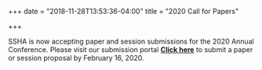 +++
date = "2018-11-28T13:53:36-04:00"
title = "2020 Call for Papers"

+++

SSHA is now accepting paper and session submissions for the 2020 Annual Conference. Please visit our submission portal <a href="http://ssha2020.ssha.org/" target="_blank"><b>Click here</b></a> to submit a paper or session proposal by February 16, 2020.
